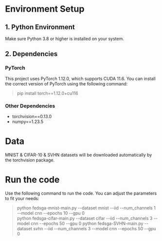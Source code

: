 # Environment Setup
## 1. Python Environment
Make sure Python 3.8 or higher is installed on your system.
## 2. Dependencies
### PyTorch
This project uses PyTorch 1.12.0, which supports CUDA 11.6. You can install the correct version of PyTorch using the following command:
> pip install torch==1.12.0+cu116
### Other Dependencies
* torchvision==0.13.0
* numpy==1.23.5
# Data

MNIST & CIFAR-10 & SVHN datasets will be downloaded automatically by the torchvision package.

# Run the code
Use the following command to run the code. You can adjust the parameters to fit your needs:
> python fedsga-mnist-main.py --dataset mnist --iid --num_channels 1 --model cnn --epochs 10 --gpu 0  
> python fedsga-cifar-main.py --dataset cifar --iid --num_channels 3 --model cnn --epochs 50 --gpu 0
> python fedsga-SVHN-main.py --dataset svhn --iid --num_channels 3 --model cnn --epochs 50 --gpu 0
